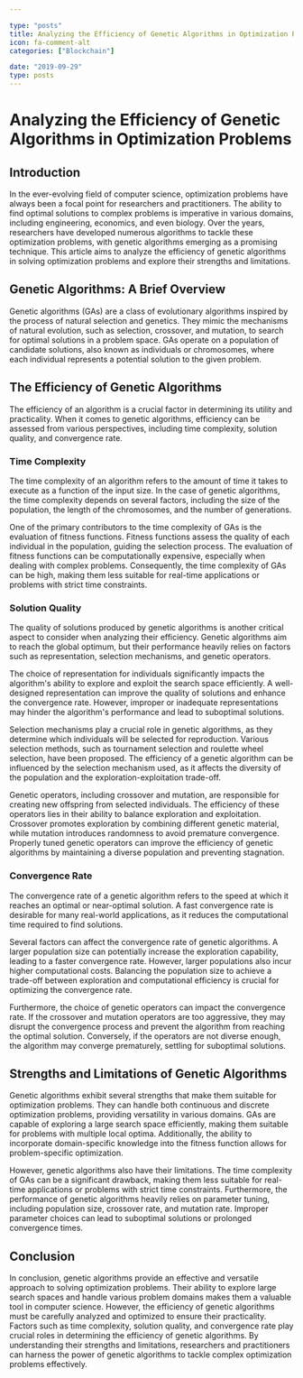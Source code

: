 ```yaml
---

type: "posts"
title: Analyzing the Efficiency of Genetic Algorithms in Optimization Problems
icon: fa-comment-alt
categories: ["Blockchain"]

date: "2019-09-29"
type: posts
---
```





# Analyzing the Efficiency of Genetic Algorithms in Optimization Problems

## Introduction

In the ever-evolving field of computer science, optimization problems have always been a focal point for researchers and practitioners. The ability to find optimal solutions to complex problems is imperative in various domains, including engineering, economics, and even biology. Over the years, researchers have developed numerous algorithms to tackle these optimization problems, with genetic algorithms emerging as a promising technique. This article aims to analyze the efficiency of genetic algorithms in solving optimization problems and explore their strengths and limitations.

## Genetic Algorithms: A Brief Overview

Genetic algorithms (GAs) are a class of evolutionary algorithms inspired by the process of natural selection and genetics. They mimic the mechanisms of natural evolution, such as selection, crossover, and mutation, to search for optimal solutions in a problem space. GAs operate on a population of candidate solutions, also known as individuals or chromosomes, where each individual represents a potential solution to the given problem.

## The Efficiency of Genetic Algorithms

The efficiency of an algorithm is a crucial factor in determining its utility and practicality. When it comes to genetic algorithms, efficiency can be assessed from various perspectives, including time complexity, solution quality, and convergence rate.

### Time Complexity

The time complexity of an algorithm refers to the amount of time it takes to execute as a function of the input size. In the case of genetic algorithms, the time complexity depends on several factors, including the size of the population, the length of the chromosomes, and the number of generations.

One of the primary contributors to the time complexity of GAs is the evaluation of fitness functions. Fitness functions assess the quality of each individual in the population, guiding the selection process. The evaluation of fitness functions can be computationally expensive, especially when dealing with complex problems. Consequently, the time complexity of GAs can be high, making them less suitable for real-time applications or problems with strict time constraints.

### Solution Quality

The quality of solutions produced by genetic algorithms is another critical aspect to consider when analyzing their efficiency. Genetic algorithms aim to reach the global optimum, but their performance heavily relies on factors such as representation, selection mechanisms, and genetic operators.

The choice of representation for individuals significantly impacts the algorithm's ability to explore and exploit the search space efficiently. A well-designed representation can improve the quality of solutions and enhance the convergence rate. However, improper or inadequate representations may hinder the algorithm's performance and lead to suboptimal solutions.

Selection mechanisms play a crucial role in genetic algorithms, as they determine which individuals will be selected for reproduction. Various selection methods, such as tournament selection and roulette wheel selection, have been proposed. The efficiency of a genetic algorithm can be influenced by the selection mechanism used, as it affects the diversity of the population and the exploration-exploitation trade-off.

Genetic operators, including crossover and mutation, are responsible for creating new offspring from selected individuals. The efficiency of these operators lies in their ability to balance exploration and exploitation. Crossover promotes exploration by combining different genetic material, while mutation introduces randomness to avoid premature convergence. Properly tuned genetic operators can improve the efficiency of genetic algorithms by maintaining a diverse population and preventing stagnation.

### Convergence Rate

The convergence rate of a genetic algorithm refers to the speed at which it reaches an optimal or near-optimal solution. A fast convergence rate is desirable for many real-world applications, as it reduces the computational time required to find solutions.

Several factors can affect the convergence rate of genetic algorithms. A larger population size can potentially increase the exploration capability, leading to a faster convergence rate. However, larger populations also incur higher computational costs. Balancing the population size to achieve a trade-off between exploration and computational efficiency is crucial for optimizing the convergence rate.

Furthermore, the choice of genetic operators can impact the convergence rate. If the crossover and mutation operators are too aggressive, they may disrupt the convergence process and prevent the algorithm from reaching the optimal solution. Conversely, if the operators are not diverse enough, the algorithm may converge prematurely, settling for suboptimal solutions.

## Strengths and Limitations of Genetic Algorithms

Genetic algorithms exhibit several strengths that make them suitable for optimization problems. They can handle both continuous and discrete optimization problems, providing versatility in various domains. GAs are capable of exploring a large search space efficiently, making them suitable for problems with multiple local optima. Additionally, the ability to incorporate domain-specific knowledge into the fitness function allows for problem-specific optimization.

However, genetic algorithms also have their limitations. The time complexity of GAs can be a significant drawback, making them less suitable for real-time applications or problems with strict time constraints. Furthermore, the performance of genetic algorithms heavily relies on parameter tuning, including population size, crossover rate, and mutation rate. Improper parameter choices can lead to suboptimal solutions or prolonged convergence times.

## Conclusion

In conclusion, genetic algorithms provide an effective and versatile approach to solving optimization problems. Their ability to explore large search spaces and handle various problem domains makes them a valuable tool in computer science. However, the efficiency of genetic algorithms must be carefully analyzed and optimized to ensure their practicality. Factors such as time complexity, solution quality, and convergence rate play crucial roles in determining the efficiency of genetic algorithms. By understanding their strengths and limitations, researchers and practitioners can harness the power of genetic algorithms to tackle complex optimization problems effectively.